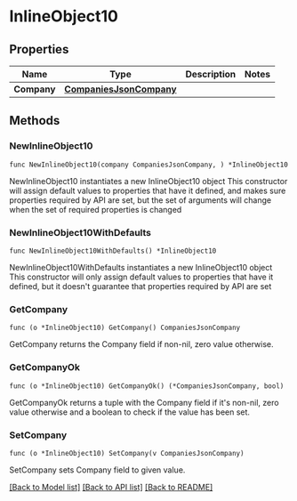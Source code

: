 # InlineObject10

## Properties

Name | Type | Description | Notes
------------ | ------------- | ------------- | -------------
**Company** | [**CompaniesJsonCompany**](CompaniesJsonCompany.md) |  | 

## Methods

### NewInlineObject10

`func NewInlineObject10(company CompaniesJsonCompany, ) *InlineObject10`

NewInlineObject10 instantiates a new InlineObject10 object
This constructor will assign default values to properties that have it defined,
and makes sure properties required by API are set, but the set of arguments
will change when the set of required properties is changed

### NewInlineObject10WithDefaults

`func NewInlineObject10WithDefaults() *InlineObject10`

NewInlineObject10WithDefaults instantiates a new InlineObject10 object
This constructor will only assign default values to properties that have it defined,
but it doesn't guarantee that properties required by API are set

### GetCompany

`func (o *InlineObject10) GetCompany() CompaniesJsonCompany`

GetCompany returns the Company field if non-nil, zero value otherwise.

### GetCompanyOk

`func (o *InlineObject10) GetCompanyOk() (*CompaniesJsonCompany, bool)`

GetCompanyOk returns a tuple with the Company field if it's non-nil, zero value otherwise
and a boolean to check if the value has been set.

### SetCompany

`func (o *InlineObject10) SetCompany(v CompaniesJsonCompany)`

SetCompany sets Company field to given value.



[[Back to Model list]](../README.md#documentation-for-models) [[Back to API list]](../README.md#documentation-for-api-endpoints) [[Back to README]](../README.md)


